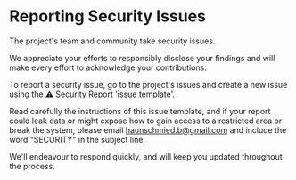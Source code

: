 # **Reporting Security Issues**

The project's team and community take security issues.

We appreciate your efforts to responsibly disclose your findings and will make every effort to acknowledge your contributions.

To report a security issue, go to the project's issues and create a new issue using the ⚠️ Security Report 'issue template'.

Read carefully the instructions of this issue template, and if your report could leak data or might expose how to gain access to a restricted area or break the system, please email [haunschmied.b@gmail.com](mailto:haunschmied.b@gmail.com) and include the word "SECURITY" in the subject line.

We'll endeavour to respond quickly, and will keep you updated throughout the process.
